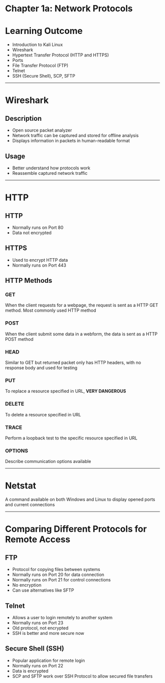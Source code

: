 # Chapter 1a: Network Protocols

# Learning Outcome

- Introduction to Kali Linux
- Wireshark
- Hypertext Transfer Protocol (HTTP and HTTPS)
- Ports
- File Transfer Protocol (FTP)
- Telnet
- SSH (Secure Shell), SCP, SFTP

---

# Wireshark

## Description

- Open source packet analyzer
- Network traffic can be captured and stored for offline analysis
- Displays information in packets in human-readable format

## Usage

- Better understand how protocols work
- Reassemble captured network traffic

---

# HTTP

## HTTP

- Normally runs on Port 80
- Data not encrypted

## HTTPS

- Used to encrypt HTTP data
- Normally runs on Port 443

## HTTP Methods

### GET

When the client requests for a webpage, the request is sent as a HTTP GET method. Most commonly used HTTP method

### POST

When the client submit some data in a webform, the data is sent as a HTTP POST method

### HEAD

Similar to GET but returned packet only has HTTP headers, with no response body and used for testing

### PUT

To replace a resource specified in URL, **VERY DANGEROUS**

### DELETE

To delete a resource specified in URL

### TRACE

Perform a loopback test to the specific resource specified in URL

### OPTIONS

Describe communication options available

---

# Netstat

A command available on both Windows and Linux to display opened ports and current connections

---

# Comparing Different Protocols for Remote Access

## FTP

- Protocol for copying files between systems
- Normally runs on Port 20 for data connection
- Normally runs on Port 21 for control connections
- No encryption
- Can use alternatives like SFTP

## Telnet

- Allows a user to login remotely to another system
- Normally runs on Port 23
- Old protocol, not encrypted
- SSH is better and more secure now

## Secure Shell (SSH)

- Popular application for remote login
- Normally runs on Port 22
- Data is encrypted
- SCP and SFTP work over SSH Protocol to allow secured file transfers